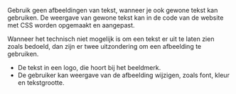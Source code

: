 <!-- @license CC0-1.0 -->

Gebruik geen afbeeldingen van tekst, wanneer je ook gewone tekst kan gebruiken.
De weergave van gewone tekst kan in de code van de website met CSS worden opgemaakt en aangepast.

Wanneer het technisch niet mogelijk is om een tekst er uit te laten zien zoals bedoeld, dan zijn er twee uitzondering om een afbeelding te gebruiken.

- De tekst in een logo, die hoort bij het beeldmerk.
- De gebruiker kan weergave van de afbeelding wijzigen, zoals font, kleur en tekstgrootte.
